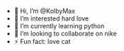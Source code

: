 - 👋 Hi, I’m @KolbyMax
- 👀 I’m interested hard love
- 🌱 I’m currently learning python
- 💞️ I’m looking to collaborate on nike
- ⚡ Fun fact: love cat

